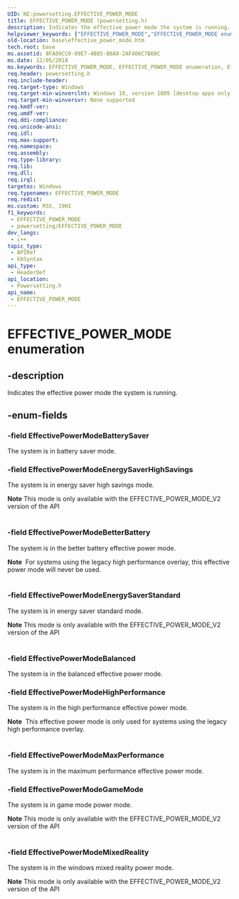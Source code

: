 ```yaml
---
UID: NE:powersetting.EFFECTIVE_POWER_MODE
title: EFFECTIVE_POWER_MODE (powersetting.h)
description: Indicates the effective power mode the system is running.
helpviewer_keywords: ["EFFECTIVE_POWER_MODE","EFFECTIVE_POWER_MODE enumeration","EffectivePowerModeBalanced","EffectivePowerModeBatterySaver","EffectivePowerModeEnergySaverHighSavings","EffectivePowerModeBetterBattery","EffectivePowerModeEnergySaverStandard","EffectivePowerModeHighPerformance","EffectivePowerModeInvalid","EffectivePowerModeMaxPerformance","base.effective_power_mode","powersetting/EFFECTIVE_POWER_MODE","powersetting/EffectivePowerModeBalanced","powersetting/EffectivePowerModeBatterySaver","powersetting/EffectivePowerModeBetterBattery","powersetting/EffectivePowerModeHighPerformance","powersetting/EffectivePowerModeInvalid","powersetting/EffectivePowerModeMaxPerformance","powersetting/EffectivePowerModeEnergySaverStandard","powersetting/EffectivePowerModeEnergySaverHighSavings"]
old-location: base\effective_power_mode.htm
tech.root: base
ms.assetid: 8FA09CC0-99E7-4B05-88A0-2AF406C7B60C
ms.date: 12/05/2018
ms.keywords: EFFECTIVE_POWER_MODE, EFFECTIVE_POWER_MODE enumeration, EffectivePowerModeBalanced, EffectivePowerModeBatterySaver,EffectivePowerModeEnergySaverStandard, EffectivePowerModeBetterBattery,EffectivePowerModeEnergySaverHighSavings, EffectivePowerModeHighPerformance, EffectivePowerModeInvalid, EffectivePowerModeMaxPerformance, base.effective_power_mode, powersetting/EFFECTIVE_POWER_MODE, powersetting/EffectivePowerModeBalanced, powersetting/EffectivePowerModeBatterySaver, powersetting/EffectivePowerModeBetterBattery, powersetting/EffectivePowerModeHighPerformance, powersetting/EffectivePowerModeInvalid, powersetting/EffectivePowerModeMaxPerformance,powersetting/EffectivePowerModeEnergySaverStandard, powersetting/EffectivePowerModeEnergySaverHighSavings
req.header: powersetting.h
req.include-header: 
req.target-type: Windows
req.target-min-winverclnt: Windows 10, version 1809 [desktop apps only]
req.target-min-winversvr: None supported
req.kmdf-ver: 
req.umdf-ver: 
req.ddi-compliance: 
req.unicode-ansi: 
req.idl: 
req.max-support: 
req.namespace: 
req.assembly: 
req.type-library: 
req.lib: 
req.dll: 
req.irql: 
targetos: Windows
req.typenames: EFFECTIVE_POWER_MODE
req.redist: 
ms.custom: RS5, 19H1
f1_keywords:
 - EFFECTIVE_POWER_MODE
 - powersetting/EFFECTIVE_POWER_MODE
dev_langs:
 - c++
topic_type:
 - APIRef
 - kbSyntax
api_type:
 - HeaderDef
api_location:
 - Powersetting.h
api_name:
 - EFFECTIVE_POWER_MODE
---
```


# EFFECTIVE_POWER_MODE enumeration


## -description

Indicates the effective power mode the system is running.

## -enum-fields

### -field EffectivePowerModeBatterySaver

The system is in battery saver mode.

### -field EffectivePowerModeEnergySaverHighSavings

The system is in energy saver high savings mode.

<div class="alert"><b>Note</b> This mode is only available with the EFFECTIVE_POWER_MODE_V2 version of the API </div>
<div> </div>

### -field EffectivePowerModeBetterBattery

The system is in the better battery effective power mode. 

<div class="alert"><b>Note</b>  For systems using the legacy high performance overlay, this effective power mode will never be used.</div>
<div> </div>

### -field EffectivePowerModeEnergySaverStandard 

The system is in energy saver standard mode.

<div class="alert"><b>Note</b> This mode is only available with the EFFECTIVE_POWER_MODE_V2 version of the API </div>
<div> </div>

### -field EffectivePowerModeBalanced

The system is in the balanced effective power mode.

### -field EffectivePowerModeHighPerformance

The system is in the high performance effective power mode. 

<div class="alert"><b>Note</b>  This effective power mode is only used for systems using the legacy high performance overlay.</div>
<div> </div>

### -field EffectivePowerModeMaxPerformance

The system is in the maximum performance effective power mode.

### -field EffectivePowerModeGameMode

The system is in game mode power mode. 

<div class="alert"><b>Note</b> This mode is only available with the EFFECTIVE_POWER_MODE_V2 version of the API </div>
<div> </div>

### -field EffectivePowerModeMixedReality

The system is in the windows mixed reality power mode. 

<div class="alert"><b>Note</b> This mode is only available with the EFFECTIVE_POWER_MODE_V2 version of the API </div>
<div> </div>

